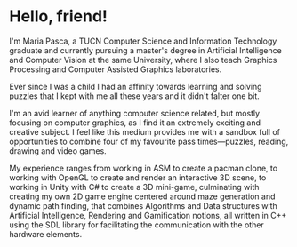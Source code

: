 # Hello, friend!

I'm Maria Pasca, a TUCN Computer Science and Information Technology graduate and currently pursuing a master's degree in Artificial Intelligence and Computer Vision at the same University, where I also teach Graphics Processing and Computer Assisted Graphics laboratories.

Ever since I was a child I had an affinity towards learning and solving puzzles that I kept with me all these years and it didn't falter one bit.

I'm an avid learner of anything computer science related, but mostly focusing on computer graphics, as I find it an extremely exciting and creative subject. I feel like this medium provides me with a sandbox full of opportunities to combine four of my favourite pass times—puzzles, reading, drawing and video games.

My experience ranges from working in ASM to create a pacman clone, to working with OpenGL to create and render an interactive 3D scene, to working in Unity with C# to create a 3D mini-game, culminating with creating my own 2D game engine centered around maze generation and dynamic path finding, that combines Algorithms and Data structures with Artificial Intelligence, Rendering and Gamification notions, all written in C++ using the SDL library for facilitating the communication with the other hardware elements.
